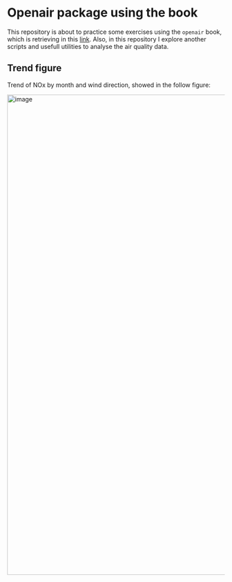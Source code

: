 # Openair package using the book
This repository is about to practice some exercises using the `openair` book, which is retrieving in this [link](https://bookdown.org/david_carslaw/openair/). Also, in this repository I explore another scripts and usefull utilities to analyse the air quality data.

## Trend figure
Trend of NOx by month and wind direction, showed in the follow figure:

<img width="1113" alt="image" src="https://user-images.githubusercontent.com/52834007/133369895-e5680217-b9b0-43ca-be2c-370cc69a3f88.png">

